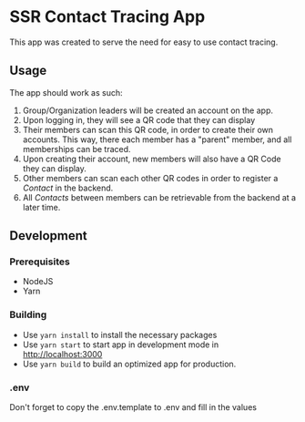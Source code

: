 # SSR Contact Tracing App

This app was created to serve the need for easy to use contact tracing.

## Usage

The app should work as such:

1. Group/Organization leaders will be created an account on the app.
2. Upon logging in, they will see a QR code that they can display
3. Their members can scan this QR code, in order to create their own accounts. This way, there each member has a "parent" member, and all memberships can be traced.
4. Upon creating their account, new members will also have a QR Code they can display.
5. Other members can scan each other QR codes in order to register a _Contact_ in the backend.
6. All _Contacts_ between members can be retrievable from the backend at a later time.

## Development

### Prerequisites

- NodeJS
- Yarn

### Building

- Use `yarn install` to install the necessary packages
- Use `yarn start` to start app in development mode in [http://localhost:3000](http://localhost:3000)
- Use `yarn build` to build an optimized app for production.

### .env

Don't forget to copy the .env.template to .env and fill in the values
